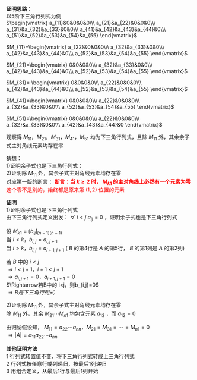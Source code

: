 ﻿**证明思路：**  
以5阶下三角行列式为例  
$\begin{vmatrix}  
a_{11}&0&0&0&0\\\  
a_{21}&a_{22}&0&0&0\\\  
a_{31}&a_{32}&a_{33}&0&0\\\  
a_{41}&a_{42}&a_{43}&a_{44}&0\\\  
a_{51}&a_{52}&a_{53}&a_{54}&a_{55}  
\end{vmatrix}$  
  
$M_{11}=\begin{vmatrix}  
a_{22}&0&0&0\\\  
a_{32}&a_{33}&0&0\\\  
a_{42}&a_{43}&a_{44}&0\\\  
a_{52}&a_{53}&a_{54}&a_{55}  
\end{vmatrix}$  
  
$M_{21}=\begin{vmatrix}  
0&0&0&0\\\  
a_{32}&a_{33}&0&0\\\  
a_{42}&a_{43}&a_{44}&0\\\  
a_{52}&a_{53}&a_{54}&a_{55}  
\end{vmatrix}$  
  
$M_{31}=  
\begin{vmatrix}  
0&0&0&0\\\  
a_{22}&0&0&0\\\  
a_{42}&a_{43}&a_{44}&0\\\  
a_{52}&a_{53}&a_{54}&a_{55}  
\end{vmatrix}$  
  
$M_{41}=\begin{vmatrix}  
0&0&0&0\\\  
a_{22}&0&0&0\\\  
a_{32}&a_{33}&0&0\\\  
a_{52}&a_{53}&a_{54}&a_{55}  
\end{vmatrix}$  
  
$M_{51}=\begin{vmatrix}  
0&0&0&0\\\  
a_{22}&0&0&0\\\  
a_{32}&a_{33}&0&0\\\  
a_{42}&a_{43}&a_{44}&0  
\end{vmatrix}$  
  
观察得 $M_{11}，M_{21}，M_{31}，M_{41}，M_{51}$ 均为下三角行列式，且除 $M_{11}$ 外，其余余子式主对角线元素均存在零  
  
猜想：  
1)证明余子式也是下三角行列式；  
2)证明除 $M_{11}$ 外，其余子式主对角线元素均存在零  
对应第一版的断言： <font color=red>**断言：当 $k\geq2$ 时， $M_{k1}$ 的主对角线上必然有一个元素为零**  
这个零不是别的，始终都是原来第 $(1,2)$ 位置的元素</font>  
  
**证明**  
1)证明余子式也是下三角行列式  
由下三角行列式定义出发： $\forall\ i<j\ a_{ij}=0$ ，证明余子式也是下三角行列式  
  
设 $M_{k1}=\lgroup b_{ij}\rgroup_{(n-1)(n-1)}$  
当 $i<k，b_{i,j}=a_{i,j+1}$  
当 $i>k，b_{i,j}=a_{i+1,j+1}$ ( $B$ 的第4行是 $A$ 的第5行， $B$ 的第1列是 $A$ 的第2列)  
  
若 $B$ 中的 $i<j$  
$\Rightarrow i<j+1，i+1<j+1$  
$\Rightarrow a_{i,j+1}=0，a_{i+1,j+1}=0$  
$\Rightarrow若B中的 i<j，则b_{i,j}=0$  
$\Rightarrow B是下三角行列式$  
  
2)证明除 $M_{11}$ 外，其余子式主对角线元素均存在零  
除 $M_{11}$ 外，其余 $M_{21}\cdots M_{n1}$ 均包含元素 $a_{12}$ ，而 $a_{12}=0$  
  
由归纳假设知， $M_{11}=a_{22}\cdots a_{nn}，M_{21}=M_{31}=\cdots=M_{n1}=0$  
$\Rightarrow|A|=a_{11}a_{22}\cdots a_{nn}$  
  
**其他证明方法**  
1 行列式转置值不变，将下三角行列式转成上三角行列式  
2 行列式按任意行或列递归，按最后1列递归  
3 用组合定义，从最后1行与最后1列开始  
